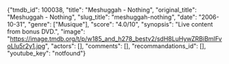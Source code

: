 {"tmdb_id": 100038, "title": "Meshuggah - Nothing", "original_title": "Meshuggah - Nothing", "slug_title": "meshuggah-nothing", "date": "2006-10-31", "genre": ["Musique"], "score": "4.0/10", "synopsis": "Live content from bonus DVD.", "image": "https://image.tmdb.org/t/p/w185_and_h278_bestv2/sdH8LuHywZRBiBmIFvoLIu5r2y1.jpg", "actors": [], "comments": [], "recommandations_id": [], "youtube_key": "notfound"}